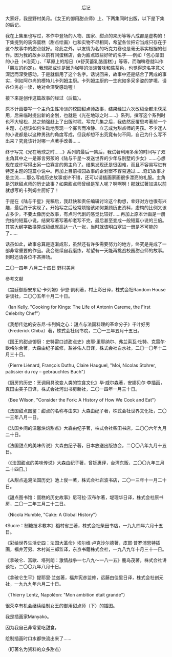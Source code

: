 <p align="center">后记</p>

大家好，我是野村美月。《女王的御用甜点师》上、下两集同时出版，以下是下集的后记。

我在上集里也写过，本作中登场的人物、国家、甜点的来历等等八成都是虚构的！下集提到的装饰蛋糕（甜点绘画）也和实物不尽相同，希望各位把它当成只存在于这个故事中的甜点就好。除此之外，以友情为名的巧克力卷也是毫无事实根据的创作。因为我的故乡以前有间蛋糕店，会为甜点取些好听的名字──例如「包心菜田的小丑（※泡芙）」、「草原上的旭日（※舒芙蕾乳酪蛋糕）」等等，而咖啡卷就叫作「朋友的约定」。我想那或许是因为咖啡的淡淡苦味和焦茶色，也觉得这名字意义深远而深受感动，于是就借用了这个名字。话说回来，故事中还是结合了两成的事实，例如阿尔尚的模特儿卡列姆主厨。卡列姆主厨的一生宛如多采多姿的梦境，请各位务必一读，绝对会深受感动喔！

接下来是创作这篇故事的经过（后篇）。

原本计画要写一个主角生性冷淡的校园甜点师故事，结果经过六次改稿全都未获采用，后来临时提出新的企划，也就是《光在地球之时……》系列。撰写这个系列时也不大轻松，总之勉强赶上了出版时程。写完几集之后，我依然反覆思考著前一个主题，心想该如何生动地表现一个寡言而冷静、立志成为甜点师的男孩。不少迷人的小说都是以这种男孩的角度写成，但我却想不出究竟有何不同，自己为什么写不出来？究竟该针对哪一点著手改善……

终于写完《光在地球之时……》系列的最后一集后，我试著利用多余的时间写了双主角其中之一是寡言男孩的《陆与千星～发送世界的少年与别墅的少女》……心想现在或许写得出另一位寡言的男主角了。结果发现还是很困难，而且不容易写进有特定主题的短篇小说中。再加上目前校园故事的企划案不容易通过……奇幻故事才是主流……那么写成历史故事或许不错，还可以请插画家画很多漂亮的礼服。主角是沉默甜点师的历史故事？如果甜点师曾经是军人呢？啊啊啊！那就试著加进以前就想写的卡列姆主厨好了！

于是在《陆与千星》完稿后，我赶快和责任编辑讨论这个构想，幸好对方也很有兴趣，最后终于实现了。开始写之后经常烦恼该如何兼顾历史资料，虚构的比例又该占多少，不要太像历史故事，有点时代剧的感觉比较好……再加上原本计画是一册完结的短篇小说，结果写著写著却老写不完，最后甚至变成一般短篇小说的三倍。其实大纲字数换算成稿纸就高达一八一张，当时就该明白塞进一册是不可能的了……

话虽如此，故事总算是逐渐成形，虽然还有许多需要努力的地方，终究是完成了一部非常重要的作品。我会继续自我磨练，希望有一天能再挑战校园甜点师的故事。到时还请各位不吝捧场。

二〇一四年 八月二十四日 野村美月

参考文献

《宫廷御厨安东尼‧卡列姆》伊恩‧凯利著，村上彩日译，株式会社Random House讲谈社，二〇〇五年十月二十日。

（Ian Kelly, "Cooking for Kings: The Life of Antonin Careme, the First Celebrity Chef"）

《我想传达的安东尼‧卡列姆之心：甜点与法国料理的革命分子》千叶好男（Frederick Chiba）著，株式会社凤书院，二〇一三年五月十五日。

《国王的甜点御厨：史特雷口述甜点史》皮耶‧里耶纳尔、弗兰索瓦‧杜特、克雷尔‧欧格尔合著，大森由纪子监修，盐谷佑人日译，株式会社白水社，二〇一〇年十二月三十日。

（Pierre Liénard, François Duthu, Claire Hauguel, "Moi, Nicolas Stohrer, patissier du roy – gebrauchtes Buch"）

《厨房的历史：烹调用具改变人类的饮食文化》毕‧威尔森著，安娜贝尔‧李插画，真田由美子日译，株式会社河出书房新社，二〇一四年一月三十日。

（Bee Wilson, "Consider the Fork: A History of How We Cook and Eat"）

《法国甜点图鉴：甜点的名称与由来》大森由纪子著，株式会社世界文化社，二〇一三年八月一日。

《法国乡间的温馨烘焙甜点》大森由纪子著，株式会社柴田书店，二〇〇六年九月二十日。

《法国甜点的美味传说》大森由纪子著，日本放送出版协会，二〇〇八年九月十五日。

（《法国甜点的美味传说》大森由纪子著，曾铄惠译，台湾东贩，二〇〇九年三月二十四日。）

《从甜点追溯法国历史》池上俊一著，株式会社岩波书店，二〇一三年十一月二十日。

《甜点图书馆：蛋糕的历史故事》尼可拉‧汉布尔著，堤理华日译，株式会社原书房，二〇一二年三月二十二日。

（Nicola Humble, "Cake: A Global History"）

《Sucre：制糖技术教本》稻村省三著，株式会社柴田书店，一九九四年六月十五日。

《彩绘世界生活史四：法国大革命》埃尔维‧卢克沙尔德著，皮耶‧普罗浦思特插画，福井芳男、木村尚三郎监译，东京书籍株式会社，一九八九年十月三十一日。

《拿破仑、富歇、塔列朗：激情战争一七八九～一八一五》鹿岛茂著，株式会社讲谈社，二〇〇九年八月十日。

《拿破仑生平》提耶里‧兰兹著，福井宪彦监修，远藤由佳里日译，株式会社创元社，一九九九年六月二十日。

（Thierry Lentz, Napoléon: "Mon ambition était grande"）

很荣幸有机会继续绘制女王的御用甜点师（下）的插图。

我是插画家Manyako。

因为我自己非常爱吃甜食，

绘制插画时口水都快流出来了……

（盯著名为资料的众多甜点）

